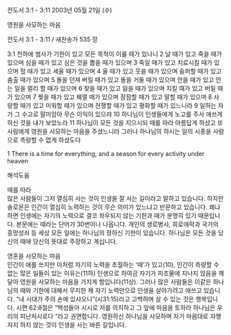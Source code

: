 전도서 3:1 - 3:11 
2003년 05월 21일 (수)

영원을 사모하는 마음



전도서 3:1 - 3:11 / 새찬송가 535 장


3:1 천하에 범사가 기한이 있고 모든 목적이 이룰 때가 있나니
2 날 때가 있고 죽을 때가 있으며 심을 때가 있고 심은 것을 뽑을 때가 있으며
3 죽일 때가 있고 치료시킬 때가 있으며 헐 때가 있고 세울 때가 있으며
4 울 때가 있고 웃을 때가 있으며 슬퍼할 때가 있고 춤출 때가 있으며
5 돌을 던져 버릴 때가 있고 돌을 거둘 때가 있으며 안을 때가 있고 안는 일을 멀리 할 때가 있으며
6 찾을 때가 있고 잃을 때가 있으며 지킬 때가 있고 버릴 때가 있으며
7 찢을 때가 있고 꿰맬 때가 있으며 잠잠할 때가 있고 말할 때가 있으며
8 사랑할 때가 있고 미워할 때가 있으며 전쟁할 때가 있고 평화할 때가 있느니라
9 일하는 자가 그 수고로 말미암아 무슨 이익이 있으랴
10 하나님이 인생들에게 노고를 주사 애쓰게 하신 것을 내가 보았노라
11 하나님이 모든 것을 지으시되 때를 따라 아름답게 하셨고 또 사람에게 영원을 사모하는 마음을 주셨느니라 그러나 하나님의 하시는 일의 시종을 사람으로 측량할 수 없게 하셨도다

1 There is a time for everything, and a season for every activity under heaven

해석도움





때를 따라  
많은 사람들이 그저 열심히 사는 것이 인생을 잘 사는 길이라고 말하고 있습니다. 하지만 솔로몬은 인간이 열심히 노력하는 것이 무슨 의미가 있느냐고 반문하고 있습니다. 왜냐하면 인생에는 자기의 노력으로 결코 좌우되지 않는 기한과 때가 분명히 있기 때문입니다.  본문에는 때라는 단어가 30번이나 나옵니다. 개인의 생로병사, 희로애락과 국가의 흥망성쇠 등 세상 모든 일에는 하나님의 정하신 기한이 있습니다. 하나님은 모든 것을 당신의 때에 당신의 뜻대로 주장하고 계십니다. 

영혼을 사모하는 마음  
인간이 애를 쓰지만 이처럼 자기의 노력을 초월하는 ‘때’가 있고(10), 인간이 측량할 수 없는 많은 일들이 있는 이유는(11하) 인생으로 하여금 자기가 피조물에 지나지 않음을 깨달아 영원을 사모하는 마음을 가지게 함입니다(11상). 그러나 많은 사람들은 이같은 하나님의 때와 기한에 대해서 무지한 채 자기 노력만으로 인생을 살아가려고 애쓰고 있습니다. “내 시대가 주의 손에 있사오니”(시31:15)라고 고백하며 살 수 있는 것은 행복입니다. 시편 62:8절은 “백성들아 시시로 저를 의지하고 그 앞에 마음을 토하라 하나님은 우리의 피난처시로다 ”라고 권면합니다. 영원하신 하나님을 사모하며 자기 마음대로 자행자지 하지 않는 것이 인생을 사는 바른 길입니다.